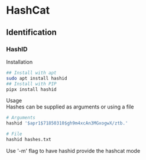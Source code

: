# HashCat


## Identification
### HashID
Installation
```bash
## Install with apt
sudo apt install hashid
## Install with PIP
pipx install hashid
```
Usage  
Hashes can be supplied as arguments or using a file
```bash
# Arguments
hashid '$apr1$71850310$gh9m4xcAn3MGxogwX/ztb.'

# File
hashid hashes.txt
```
Use '-m' flag to have hashid provide the hashcat mode  

